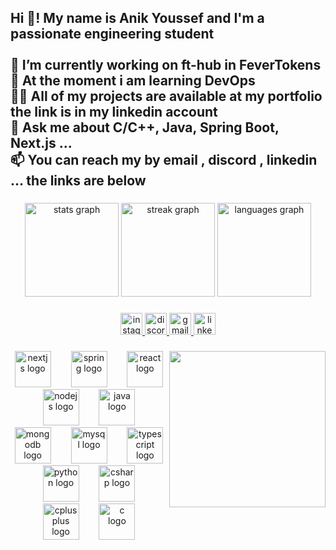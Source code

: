 <h2 align="left">Hi 👋! My name is Anik Youssef and I'm a passionate engineering student<br><br>🔭 I’m currently working on ft-hub in FeverTokens<br>🌱 At the moment i am learning DevOps<br>👨‍💻 All of my projects are available at my portfolio the link is in my linkedin account  <br>💬 Ask me about C/C++, Java, Spring Boot, Next.js ...<br>📫 You can reach my by email , discord , linkedin ... the links are below</h2>

###

<div align="center">
  <img src="https://github-readme-stats.vercel.app/api?username=YoussefAnik2304&hide_title=false&hide_rank=false&show_icons=true&include_all_commits=false&count_private=true&disable_animations=false&theme=blue-green&locale=en&hide_border=false" height="150" alt="stats graph"  />
  <img src="https://streak-stats.demolab.com?user=YoussefAnik2304&locale=en&mode=daily&theme=blue-green&hide_border=false&border_radius=4" height="150" alt="streak graph"  />
  <img src="https://github-readme-stats.vercel.app/api/top-langs?username=YoussefAnik2304&locale=en&hide_title=false&layout=compact&card_width=320&langs_count=5&theme=blue-green&hide_border=false" height="150" alt="languages graph"  />
</div>

###

<div align="center">
  <a href="https://www.instagram.com/a.youssef__02/" target="_blank">
    <img src="https://img.shields.io/static/v1?message=Instagram&logo=instagram&label=&color=E4405F&logoColor=white&labelColor=&style=for-the-badge" height="35" alt="instagram logo"  />
  </a>
  <a href="https://www.discordapp.com/users/a.youssef2304" target="_blank">
    <img src="https://img.shields.io/static/v1?message=Discord&logo=discord&label=&color=7289DA&logoColor=white&labelColor=&style=for-the-badge" height="35" alt="discord logo"  />
  </a>
  <a href="youssefanik@gmail.com" target="_blank">
    <img src="https://img.shields.io/static/v1?message=Gmail&logo=gmail&label=&color=D14836&logoColor=white&labelColor=&style=for-the-badge" height="35" alt="gmail logo"  />
  </a>
  <a href="https://www.linkedin.com/in/youssef-anik-937b92273/" target="_blank">
    <img src="https://img.shields.io/static/v1?message=LinkedIn&logo=linkedin&label=&color=0077B5&logoColor=white&labelColor=&style=for-the-badge" height="35" alt="linkedin logo"  />
  </a>
</div>

###

<img align="right" height="250" src="https://camo.githubusercontent.com/469bae80f3a07206e0f2264c099bd7751b1668beb8eadcd3236ede9f236c0db3/68747470733a2f2f696d67732e7365617263682e62726176652e636f6d2f7547426552777a6862694f7068594476476b516e4351595941704b794477314f724448415a3434634639592f72733a6669743a3836303a303a302f673a63652f6148523063484d364c79396e61575a6b2f5969356a62323076615731685a32567a2f4c3268705a32677659573570625746302f5a575174625746754c574e76625842312f644756794c574e765a476c755a7931752f595755326257566a4d7a633462484e6e2f4d576b7a4c6d64705a672e676966"  />

###

<div align="center">
  <img src="https://cdn.jsdelivr.net/gh/devicons/devicon/icons/nextjs/nextjs-original.svg" height="58" alt="nextjs logo"  />
  <img width="24" />
  <img src="https://cdn.jsdelivr.net/gh/devicons/devicon/icons/spring/spring-original.svg" height="58" alt="spring logo"  />
  <img width="24" />
  <img src="https://cdn.jsdelivr.net/gh/devicons/devicon/icons/react/react-original.svg" height="58" alt="react logo"  />
  <img width="24" />
  <img src="https://cdn.jsdelivr.net/gh/devicons/devicon/icons/nodejs/nodejs-original.svg" height="58" alt="nodejs logo"  />
  <img width="24" />
  <img src="https://cdn.jsdelivr.net/gh/devicons/devicon/icons/java/java-original.svg" height="58" alt="java logo"  />
  <img width="24" />
  <img src="https://cdn.jsdelivr.net/gh/devicons/devicon/icons/mongodb/mongodb-original.svg" height="58" alt="mongodb logo"  />
  <img width="24" />
  <img src="https://cdn.jsdelivr.net/gh/devicons/devicon/icons/mysql/mysql-original.svg" height="58" alt="mysql logo"  />
  <img width="24" />
  <img src="https://cdn.jsdelivr.net/gh/devicons/devicon/icons/typescript/typescript-original.svg" height="58" alt="typescript logo"  />
  <img width="24" />
  <img src="https://cdn.jsdelivr.net/gh/devicons/devicon/icons/python/python-original.svg" height="58" alt="python logo"  />
  <img width="24" />
  <img src="https://cdn.jsdelivr.net/gh/devicons/devicon/icons/csharp/csharp-original.svg" height="58" alt="csharp logo"  />
  <img width="24" />
  <img src="https://cdn.jsdelivr.net/gh/devicons/devicon/icons/cplusplus/cplusplus-original.svg" height="58" alt="cplusplus logo"  />
  <img width="24" />
  <img src="https://cdn.jsdelivr.net/gh/devicons/devicon/icons/c/c-original.svg" height="58" alt="c logo"  />
</div>

###

<br clear="both">


###
